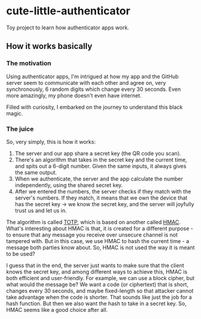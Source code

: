 # cute-little-authenticator

Toy project to learn how authenticator apps work.

## How it works basically

### The motivation

Using authenticator apps, I'm intrigued at how my app and the GitHub server seem to communicate with each other and
agree on, very synchronously, 6 random digits which change every 30 seconds. Even more amazingly, my phone doesn't even
have internet.

Filled with curiosity, I embarked on the journey to understand this black magic.

### The juice

So, very simply, this is how it works:

1. The server and our app share a secret key (the QR code you scan).
2. There's an algorithm that takes in the secret key and the current time, and spits out a 6-digit number. Given the
   same inputs, it always gives the same output.
3. When we authenticate, the server and the app calculate the number independently, using the shared secret key.
4. After we entered the numbers, the server checks if they match with the server's numbers. If they match, it means that
   we own the device that has the secret key -> we know the secret key, and the server will joyfully trust us and let us
   in.

The algorithm is called [TOTP](https://datatracker.ietf.org/doc/html/rfc6238#section-1.2), which is based on another
called [HMAC](https://datatracker.ietf.org/doc/html/rfc2104). What's interesting about HMAC is that, it is created for a
different purpose - to ensure that any message you receive over unsecure channel is not tampered with. But in this case,
we use HMAC to hash the current time - a message both parties know about. So, HMAC is not used the way it is meant to be
used?

I guess that in the end, the server just wants to make sure that the client knows the secret key, and among different
ways to achieve this, HMAC is both efficient and user-friendly. For example, we can use a block cipher, but what would
the message be? We want a code (or ciphertext) that is short, changes every 30 seconds, and maybe fixed-length so that
attacker cannot take advantage when the code is shorter. That sounds like just the job for a hash function. But then we
also want the hash to take in a secret key. So, HMAC seems like a good choice after all.